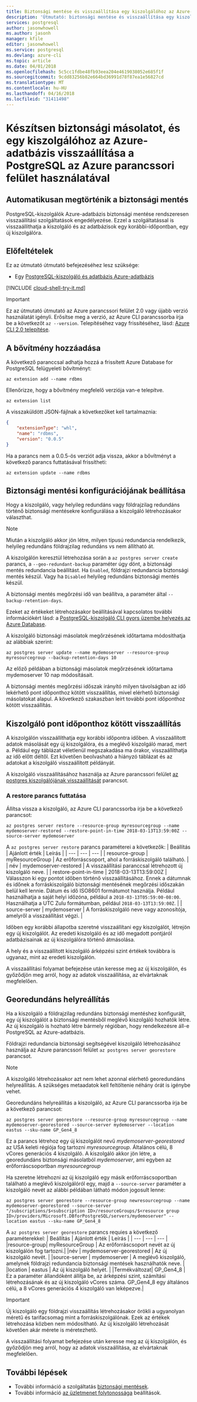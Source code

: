 ```yaml
---
title: Biztonsági mentése és visszaállítása egy kiszolgálóhoz az Azure-adatbázis PostgreSQL |} Microsoft Docs
description: 'Útmutató: biztonsági mentése és visszaállítása egy kiszolgálóhoz az Azure-adatbázis a PostgreSQL az Azure parancssori felület használatával.'
services: postgresql
author: jasonwhowell
ms.author: jasonh
manager: kfile
editor: jasonwhowell
ms.service: postgresql
ms.devlang: azure-cli
ms.topic: article
ms.date: 04/01/2018
ms.openlocfilehash: 5c5cc1fdbe48fb93eea204e4619038052e685f1f
ms.sourcegitcommit: 9cdd83256b82e664bd36991d78f87ea1e56827cd
ms.translationtype: MT
ms.contentlocale: hu-HU
ms.lasthandoff: 04/16/2018
ms.locfileid: "31411498"
---
```

# <a name="how-to-back-up-and-restore-a-server-in-azure-database-for-postgresql-using-the-azure-cli"></a>Készítsen biztonsági másolatot, és egy kiszolgálóhoz az Azure-adatbázis visszaállítása a PostgreSQL az Azure parancssori felület használatával

## <a name="backup-happens-automatically"></a>Automatikusan megtörténik a biztonsági mentés
PostgreSQL-kiszolgálók Azure-adatbázis biztonsági mentése rendszeresen visszaállítási szolgáltatások engedélyezése. Ezzel a szolgáltatással is visszaállíthatja a kiszolgáló és az adatbázisok egy korábbi-időpontban, egy új kiszolgálóra.

## <a name="prerequisites"></a>Előfeltételek
Ez az útmutató útmutató befejezéséhez lesz szüksége:
- Egy [PostgreSQL-kiszolgáló és adatbázis Azure-adatbázis](quickstart-create-server-database-azure-cli.md)

[!INCLUDE [cloud-shell-try-it.md](../../includes/cloud-shell-try-it.md)]

 

> [!IMPORTANT]
> Ez az útmutató útmutató az Azure parancssori felület 2.0 vagy újabb verzió használatát igényli. Erősítse meg a verzió, az Azure CLI parancssorba írja be a következőt `az --version`. Telepítéséhez vagy frissítéséhez, lásd: [Azure CLI 2.0 telepítése]( /cli/azure/install-azure-cli).

## <a name="add-the-extension"></a>A bővítmény hozzáadása
A következő paranccsal adhatja hozzá a frissített Azure Database for PostgreSQL felügyeleti bővítményt:
```azurecli-interactive
az extension add --name rdbms
``` 

Ellenőrizze, hogy a bővítmény megfelelő verziója van-e telepítve. 
```azurecli-interactive
az extension list
```

A visszaküldött JSON-fájlnak a következőket kell tartalmaznia: 
```json
{
    "extensionType": "whl",
    "name": "rdbms",
    "version": "0.0.5"
}
```

Ha a parancs nem a 0.0.5-ös verziót adja vissza, akkor a bővítményt a következő parancs futtatásával frissítheti: 
```azurecli-interactive
az extension update --name rdbms
```


## <a name="set-backup-configuration"></a>Biztonsági mentési konfigurációjának beállítása

Hogy a kiszolgáló, vagy helyileg redundáns vagy földrajzilag redundáns történő biztonsági mentésekre konfigurálása a kiszolgáló létrehozásakor választhat. 

> [!NOTE]
> Miután a kiszolgáló akkor jön létre, milyen típusú redundancia rendelkezik, helyileg redundáns földrajzilag redundáns vs nem állítható át.
>

A kiszolgálón keresztül létrehozása során a `az postgres server create` parancs, a `--geo-redundant-backup` paraméter úgy dönt, a biztonsági mentés redundancia beállítást. Ha `Enabled`, földrajzi redundancia biztonsági mentés készül. Vagy ha `Disabled` helyileg redundáns biztonsági mentés készül. 

A biztonsági mentés megőrzési idő van beállítva, a paraméter által `--backup-retention-days`. 

Ezeket az értékeket létrehozásakor beállításával kapcsolatos további információkért lásd: a [PostgreSQL-kiszolgáló CLI gyors üzembe helyezés az Azure Database](quickstart-create-server-database-azure-cli.md).

A kiszolgáló biztonsági másolatok megőrzésének időtartama módosíthatja az alábbiak szerint:

```azurecli-interactive
az postgres server update --name mydemoserver --resource-group myresourcegroup --backup-retention-days 10
```

Az előző példában a biztonsági másolatok megőrzésének időtartama mydemoserver 10 nap módosításait.

A biztonsági mentés megőrzési időszak irányító milyen távolságban az idő lekérhető pont időponthoz kötött visszaállítás, mivel elérhető biztonsági másolatokat alapul. A következő szakaszban leírt további pont időponthoz kötött visszaállítás.

## <a name="server-point-in-time-restore"></a>Kiszolgáló pont időponthoz kötött visszaállítás
A kiszolgálón visszaállíthatja egy korábbi időpontra időben. A visszaállított adatok másolását egy új kiszolgálóra, és a meglévő kiszolgáló marad, mert a. Például egy táblázat véletlenül megszakadása ma órakor, visszaállíthatja az idő előtt déltől. Ezt követően beolvasható a hiányzó táblázat és az adatokat a kiszolgáló visszaállított példányát. 

A kiszolgáló visszaállításához használja az Azure parancssori felület [az postgres kiszolgálójának visszaállítását](/cli/azure/postgres/server#az_postgres_server_restore) parancsot.

### <a name="run-the-restore-command"></a>A restore parancs futtatása

Állítsa vissza a kiszolgáló, az Azure CLI parancssorba írja be a következő parancsot:

```azurecli-interactive
az postgres server restore --resource-group myresourcegroup --name mydemoserver-restored --restore-point-in-time 2018-03-13T13:59:00Z --source-server mydemoserver
```

A `az postgres server restore` parancs paraméterei a következők:
| Beállítás | Ajánlott érték | Leírás  |
| --- | --- | --- |
| resource-group |  myResourceGroup |  Az erőforráscsoport, ahol a forráskiszolgáló található.  |
| név | mydemoserver-restored | A visszaállítási paranccsal létrehozott új kiszolgáló neve. |
| restore-point-in-time | 2018-03-13T13:59:00Z | Válasszon ki egy pontot időben történő visszaállításához. Ennek a dátumnak és időnek a forráskiszolgáló biztonsági mentésének megőrzési időszakán belül kell lennie. Dátum és idő ISO8601 formátumot használja. Például használhatja a saját helyi időzóna, például a `2018-03-13T05:59:00-08:00`. Használhatja a UTC Zulu formátumban, például `2018-03-13T13:59:00Z`. |
| source-server | mydemoserver | A forráskiszolgáló neve vagy azonosítója, amelyről a visszaállítást végzi. |

Időben egy korábbi állapotba szeretné visszaállítani egy kiszolgálót, létrejön egy új kiszolgálót. Az eredeti kiszolgáló és az idő megadott pontjáról adatbázisainak az új kiszolgálóra történő átmásolása.

A hely és a visszaállított kiszolgáló árképzési szint értékek továbbra is ugyanaz, mint az eredeti kiszolgálón. 

A visszaállítási folyamat befejezése után keresse meg az új kiszolgálón, és győződjön meg arról, hogy az adatok visszaállítása, az elvártaknak megfelelően.

## <a name="geo-restore"></a>Georedundáns helyreállítás
Ha a kiszolgáló a földrajzilag redundáns biztonsági mentéshez konfigurált, egy új kiszolgálót a biztonsági mentésből meglévő kiszolgáló hozhatók létre. Az új kiszolgáló is hozható létre bármely régióban, hogy rendelkezésre áll-e PostgreSQL az Azure-adatbázis.  

Földrajzi redundancia biztonsági segítségével kiszolgáló létrehozásához használja az Azure parancssori felület `az postgres server georestore` parancsot.

> [!NOTE]
> A kiszolgáló létrehozásakor azt nem lehet azonnal elérhető georedundáns helyreállítás. A szükséges metaadatok kell feltöltenie néhány órát is igénybe vehet.
>

Georedundáns helyreállítás a kiszolgáló, az Azure CLI parancssorba írja be a következő parancsot:

```azurecli-interactive
az postgres server georestore --resource-group myresourcegroup --name mydemoserver-georestored --source-server mydemoserver --location eastus --sku-name GP_Gen4_8 
```
Ez a parancs létrehoz egy új kiszolgálót nevű *mydemoserver-georestored* az USA keleti régiója fog tartozni *myresourcegroup*. Általános célú, 8 vCores generációs 4 kiszolgáló. A kiszolgáló akkor jön létre, a georedundáns biztonsági másolatból *mydemoserver*, ami egyben az erőforráscsoportban *myresourcegroup*

Ha szeretne létrehozni az új kiszolgáló egy másik erőforráscsoportban található a meglévő kiszolgálóról egy, majd a `--source-server` paraméter a kiszolgáló nevét az alábbi példában látható módon jogosult lenne:

```azurecli-interactive
az postgres server georestore --resource-group newresourcegroup --name mydemoserver-georestored --source-server "/subscriptions/$<subscription ID>/resourceGroups/$<resource group ID>/providers/Microsoft.DBforPostgreSQL/servers/mydemoserver" --location eastus --sku-name GP_Gen4_8

```

A `az postgres server georestore` parancs requies a következő paraméterekkel:
| Beállítás | Ajánlott érték | Leírás  |
| --- | --- | --- |
|resource-group| myResourceGroup | Az erőforráscsoport nevét az új kiszolgálón fog tartozni.|
|név | mydemoserver-georestored | Az új kiszolgáló nevét. |
|source-server | mydemoserver | A meglévő kiszolgáló, amelynek földrajzi redundancia biztonsági mentések használhatók neve. |
|location | eastus | Az új kiszolgáló helyét. |
|Termékváltozat| GP_Gen4_8 | Ez a paraméter állandóként állítja be, az árképzési szint, számítási létrehozásának és az új kiszolgáló vCores száma. GP_Gen4_8 egy általános célú, a 8 vCores generációs 4 kiszolgáló van leképezve.|


>[!Important]
>Új kiszolgáló egy földrajzi visszaállítás létrehozásakor örökli a ugyanolyan méretű és tarifacsomag mint a forráskiszolgálónak. Ezek az értékek létrehozása közben nem módosítható. Az új kiszolgáló létrehozását követően akár mérete is méretezhető.

A visszaállítási folyamat befejezése után keresse meg az új kiszolgálón, és győződjön meg arról, hogy az adatok visszaállítása, az elvártaknak megfelelően.

## <a name="next-steps"></a>További lépések
- További információ a szolgáltatás [biztonsági mentések](concepts-backup.md).
- További információ [az üzletmenet folytonossága](concepts-business-continuity.md) beállítások.
